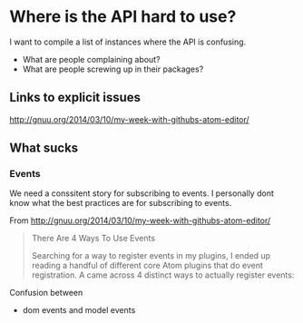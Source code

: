 # Where is the API hard to use?

I want to compile a list of instances where the API is confusing.

* What are people complaining about?
* What are people screwing up in their packages?

## Links to explicit issues

http://gnuu.org/2014/03/10/my-week-with-githubs-atom-editor/

## What sucks

### Events

We need a conssitent story for subscribing to events. I personally dont know what the best practices are for subscribing to events.

From http://gnuu.org/2014/03/10/my-week-with-githubs-atom-editor/
>There Are 4 Ways To Use Events
>
>Searching for a way to register events in my plugins, I ended up reading a handful of different core Atom plugins that do event registration. A came across 4 distinct ways to actually register events:

Confusion between

* dom events and model events
